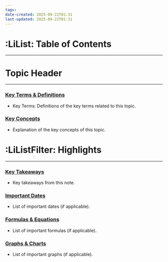 ```yaml
---
tags:
date-created: 2025-09-22T01:31
last-updated: 2025-09-22T01:31
---
```

# :LiList: Table of Contents
---



# Topic Header
---
### <u>Key Terms & Definitions</u>
- Key Terms: Definitions of the key terms related to this topic.

### <u>Key Concepts</u>
- Explanation of the key concepts of this topic.


# :LiListFilter: Highlights
---
### <u>Key Takeaways</u>
- Key takeaways from this note.

### <u>Important Dates</u>
- List of important dates (if applicable).

### <u>Formulas & Equations</u>
- List of important formulas (if applicable).

### <u>Graphs & Charts</u>
- List of important graphs (if applicable).